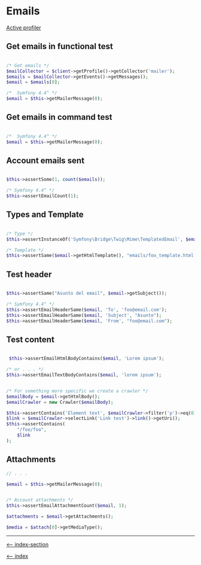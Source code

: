 # Emails

[Active profiler](https://symfony.com/doc/current/testing/profiling.html)

## Get emails in functional test

```php

/* Get emails */
$mailCollector = $client->getProfile()->getCollector('mailer');
$emails = $mailCollector->getEvents()->getMessages();
$email = $emails[0];

/*  Symfony 4.4^ */
$email = $this->getMailerMessage(0);

```

## Get emails in command test

```php

/*  Symfony 4.4^ */
$email = $this->getMailerMessage(0);

```

## Account emails sent

```php

$this->assertSome(1, count($emails));

/* Symfony 4.4^ */
$this->assertEmailCount(1);

```

## Types and Template

```php

/* Type */
$this->assertInstanceOf('Symfony\Bridge\Twig\Mime\TemplatedEmail', $email);

/* Template */
$this->assertSame($email->getHtmlTemplate(), "emails/foo_template.html.twig");
```

## Test header

```php

$this->assertSame("Asunto del email", $email->getSubject());

/* Symfony 4.4^ */
$this->assertEmailHeaderSame($email, 'To', 'foo@email.com');
$this->assertEmailHeaderSame($email, 'Subject', "Asunto");
$this->assertEmailHeaderSame($email, 'From', "foo@email.com");

```

## Test content

```php

 $this->assertEmailHtmlBodyContains($email, 'Lorem ipsum');

/* or . . . */
$this->assertEmailTextBodyContains($email, 'lorem ipsum');


/* For something more specific we create a crawler */
$emailBody = $email->getHtmlBody();
$emailCrawler = new Crawler($emailBody);

$this->assertContains('Element text', $emailCrawler->filter('p')->eq(0)->text());
$link = $emailCrawler->selectLink('Link test')->link()->getUri();
$this->assertContains(
    "/foo/foo",
    $link
);
```

## Attachments

```php
// . . .

$email = $this->getMailerMessage(0);


/* Account attachments */
$this->assertEmailAttachmentCount($email, 1);

$attachments = $email->getAttachments();

$media = $attach[0]->getMediaType();
```

---

[<-- index-section](/testing/index.md)

[<-- index](/README.md)
